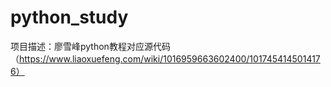 # python_study
项目描述：廖雪峰python教程对应源代码（https://www.liaoxuefeng.com/wiki/1016959663602400/1017454145014176）
